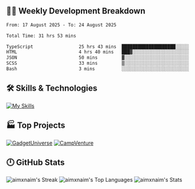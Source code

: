 

## 🧑‍💻 Weekly Development Breakdown

<!--START_SECTION:waka-->

```txt
From: 17 August 2025 - To: 24 August 2025

Total Time: 31 hrs 53 mins

TypeScript                 25 hrs 43 mins  ████████████████████░░░░░   80.63 %
HTML                       4 hrs 40 mins   ███▓░░░░░░░░░░░░░░░░░░░░░   14.65 %
JSON                       50 mins         ▓░░░░░░░░░░░░░░░░░░░░░░░░   02.62 %
SCSS                       33 mins         ▒░░░░░░░░░░░░░░░░░░░░░░░░   01.76 %
Bash                       3 mins          ░░░░░░░░░░░░░░░░░░░░░░░░░   00.20 %
```

<!--END_SECTION:waka-->

## 🛠️ Skills & Technologies

[![My Skills](https://skillicons.dev/icons?i=angular,react,docker,mongodb,nodejs,express,github,bootstrap,prisma,postman,postgres)](https://skillicons.dev)

## 🏭 Top Projects

[![GadgetUniverse](https://github-readme-stats.vercel.app/api/pin/?username=aimxnaim&repo=GadgetUniverse&theme=tokyonight&show_icons=true&hide_border=true)](https://github.com/aimxnaim/GadgetUniverse)
[![CampVenture](https://github-readme-stats.vercel.app/api/pin/?username=aimxnaim&repo=CampVenture&theme=tokyonight&show_icons=true&hide_border=true)](https://github.com/aimxnaim/CampVenture)

## 🕛 GitHub Stats

![aimxnaim's Streak](https://streak-stats.demolab.com?user=aimxnaim&theme=tokyonight&show_icons=true&hide_border=true)
![aimxnaim's Top Languages](https://github-readme-stats.vercel.app/api/top-langs/?username=aimxnaim&theme=tokyonight&show_icons=true&hide_border=true&layout=compact)
![aimxnaim's Stats](https://github-readme-stats.vercel.app/api?username=aimxnaim&theme=tokyonight&show_icons=true&hide_border=true&count_private=true)





